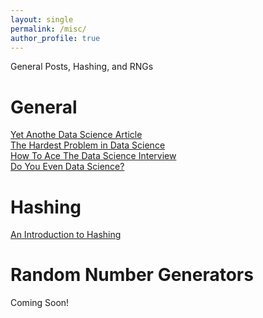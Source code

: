 ```yaml
---
layout: single
permalink: /misc/
author_profile: true
---
```


General Posts, Hashing, and RNGs

# General
[Yet Anothe Data Science Article](https://dziganto.github.io/data%20science/satire/Yet-Another-Data-Science-Article/)  
[The Hardest Problem in Data Science](https://dziganto.github.io/data%20science/The-Hardest-Problem-In-Data-Science/)   
[How To Ace The Data Science Interview](https://dziganto.github.io/data%20science/interview/How-To-Ace-The-Data-Science-Interview/)  
[Do You Even Data Science?](https://dziganto.github.io/data%20science/Do-You-Even-Data-Science/)

# Hashing
[An Introduction to Hashing](https://dziganto.github.io/computer%20science/data%20science/hashing/machine%20learning/python/Introduction-to-Hashing/)

# Random Number Generators
Coming Soon!
